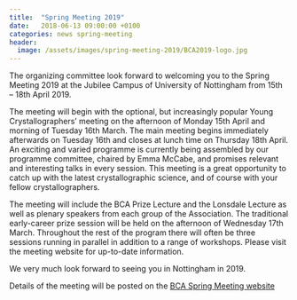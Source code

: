 ```yaml
---
title:  "Spring Meeting 2019"
date:   2018-06-13 09:00:00 +0100
categories: news spring-meeting
header:
  image: /assets/images/spring-meeting-2019/BCA2019-logo.jpg 
---
```


The organizing committee look forward to welcoming you to the Spring Meeting 2019 at the Jubilee Campus of University of Nottingham from 15th – 18th April 2019.

The meeting will begin with the optional, but increasingly popular Young Crystallographers’ meeting on the afternoon of Monday 15th April and morning of Tuesday 16th March. The main meeting begins immediately afterwards on Tuesday 16th and closes at lunch time on Thursday 18th April. An exciting and varied programme is currently being assembled by our programme committee, chaired by Emma McCabe, and promises relevant and interesting talks in every session. This meeting is a great opportunity to catch up with the latest crystallographic science, and of course with your fellow crystallographers.

The meeting will include the BCA Prize Lecture and the Lonsdale Lecture as well as plenary speakers from each group of the Association. The traditional early-career prize session will be held on the afternoon of Wednesday 17th March. Throughout the rest of the program there will often be three sessions running in parallel in addition to a range of workshops. Please visit the meeting website for up-to-date information.

We very much look forward to seeing you in Nottingham in 2019.

Details of the meeting will be posted on the [BCA Spring Meeting website](http://www.bcaspringmeetings.org.uk/home)
